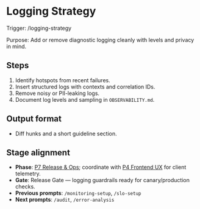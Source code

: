 # Logging Strategy

Trigger: /logging-strategy

Purpose: Add or remove diagnostic logging cleanly with levels and privacy in mind.

## Steps

1. Identify hotspots from recent failures.
2. Insert structured logs with contexts and correlation IDs.
3. Remove noisy or PII-leaking logs.
4. Document log levels and sampling in `OBSERVABILITY.md`.

## Output format

- Diff hunks and a short guideline section.

## Stage alignment

- **Phase**: [P7 Release & Ops](WORKFLOW.md#p7-release--ops);
  coordinate with [P4 Frontend UX](WORKFLOW.md#p4-frontend-ux) for client telemetry.
- **Gate**: Release Gate — logging guardrails ready for canary/production checks.
- **Previous prompts**: `/monitoring-setup`, `/slo-setup`
- **Next prompts**: `/audit`, `/error-analysis`
